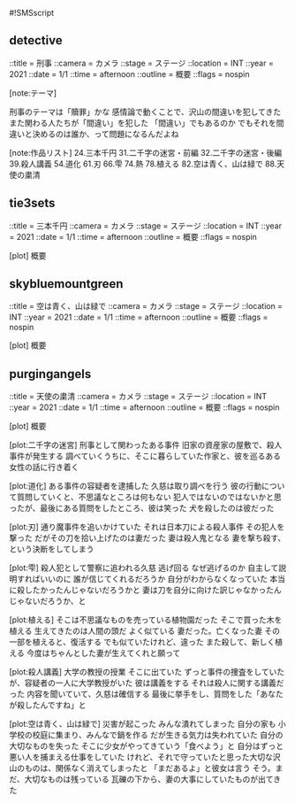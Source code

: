 #!SMSscript

## detective

::title = 刑事
::camera = カメラ
::stage = ステージ
::location = INT
::year = 2021
::date = 1/1
::time = afternoon
::outline = 概要
::flags = nospin

[note:テーマ]

刑事のテーマは「贖罪」かな
感情論で動くことで、沢山の間違いを犯してきた
また関わる人たちが「間違い」を犯した
「間違い」でもあるのか
でもそれを間違いと決めるのは誰か、って問題になるんだよね

[note:作品リスト]
24.三本千円
31.二千字の迷宮・前編
32.二千字の迷宮・後編
39.殺人講義
54.道化
61.刃
66.雫
74.熱
78.植える
82.空は青く、山は緑で
88.天使の粛清

## tie3sets

::title = 三本千円
::camera = カメラ
::stage = ステージ
::location = INT
::year = 2021
::date = 1/1
::time = afternoon
::outline = 概要
::flags = nospin

[plot]
概要

## skybluemountgreen

::title = 空は青く、山は緑で
::camera = カメラ
::stage = ステージ
::location = INT
::year = 2021
::date = 1/1
::time = afternoon
::outline = 概要
::flags = nospin

[plot]
概要

## purgingangels

::title = 天使の粛清
::camera = カメラ
::stage = ステージ
::location = INT
::year = 2021
::date = 1/1
::time = afternoon
::outline = 概要
::flags = nospin

[plot]
概要

[plot:二千字の迷宮]
刑事として関わったある事件
旧家の資産家の屋敷で、殺人事件が発生する
調べていくうちに、そこに暮らしていた作家と、彼を巡るある女性の話に行き着く

[plot:道化]
ある事件の容疑者を逮捕した
久慈は取り調べを行う
彼の行動について質問していくと、不思議なところは何もない
犯人ではないのではないかと思ったが、最後にある質問をしたところ、彼は笑った
犬を殺したのは彼だった

[plot:刃]
通り魔事件を追いかけていた
それは日本刀による殺人事件
その犯人を撃った
だがその刀を拾い上げたのは妻だった
妻は殺人鬼となる
妻を撃ち殺す、という決断をしてしまう

[plot:雫]
殺人犯として警察に追われる久慈
逃げ回る
なぜ逃げるのか
自主して説明すればいいのに
誰が信じてくれるだろうか
自分がわからなくなっていた
本当に殺したかったんじゃないだろうかと
妻は刀を自分に向けた訳じゃなかったんじゃないだろうか、と

[plot:植える]
そこは不思議なものを売っている植物園だった
そこで買った木を植える
生えてきたのは人間の頭だ
よく似ている
妻だった。亡くなった妻
その一部を植えると、復活する
でも似ていたけれど、違った
また殺して、新しく植える
今度はちゃんとした妻が生えてくれと願って

[plot:殺人講義]
大学の教授の授業
そこに出ていた
ずっと事件の捜査をしていたが、容疑者の一人に大学教授がいた
彼は講義をする
それは殺人に関する講義だった
内容を聞いていて、久慈は確信する
最後に挙手をし、質問をした「あなたが殺したんですね」と

[plot:空は青く、山は緑で]
災害が起こった
みんな潰れてしまった
自分の家も
小学校の校庭に集まり、みんなで鍋を作る
だが生きる気力は失われていた
自分の大切なものを失った
そこに少女がやってきていう「食べよう」と
自分はずっと悪い人を捕まえる仕事をしていた
けれど、それで守っていたと思った大切な沢山のものは、関係なく消えてしまったと
「まだあるよ」と彼女は言う
そう。まだ、大切なものは残っている
瓦礫の下から、妻の大事にしていたものが出てきた
